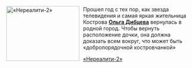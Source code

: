 <!--2025-05-14 08:00:38-->
<div class="yb">
  <div class="rss kino_kino"><a href="https://www.kino-teatr.ru/video/49558/" title="«Нереалити-2»"><img src="https://www.kino-teatr.ru/video/8/5/49558/poster.jpg" width="196" height="147" align="left" hspace="5" style="margin: 0px 10px 0px 5px" alt="«Нереалити-2»"/></a>Прошел год с тех пор, как звезда телевидения и самая яркая жительница Кострова <a href=https://www.kino-teatr.ru/kino/acter/w/ros/232277/bio/ target=_blank><strong>Ольга Дибцева</strong></a> вернулась в родной город. Чтобы вернуть расположение дочки, она должна доказать всем вокруг, что может быть «добропорядочной костровчанкой» <p class="titl"><a href="https://www.kino-teatr.ru/video/49558/">«Нереалити-2»</a></p></div>
</div>
